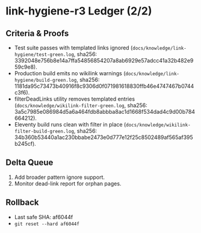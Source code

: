 # link-hygiene-r3 Ledger (2/2)

## Criteria & Proofs

- Test suite passes with templated links ignored (`docs/knowledge/link-hygiene/test-green.log`,
  sha256: 3392048e756b8e14a7ffa54856854207a8ab6929e57adcc41a32b482e959c9e8).
- Production build emits no wikilink warnings (`docs/knowledge/link-hygiene/build-green.log`,
  sha256: 1181da95c73473b40916f8c9306d0f071981618830ffb46e4747467b0744c3f6).
- filterDeadLinks utility removes templated entries (`docs/knowledge/wikilink-filter-green.log`,
  sha256: 3a5c7985e086984d5a6a464fdb8abbba8ac1d1668f534dad4c9d00b784664212).
- Eleventy build runs clean with filter in place (`docs/knowledge/wikilink-filter-build-green.log`,
  sha256: 34b360b53440a1ac230bbabe2473e0d777e12f25c8502489af565af395b245cf).

## Delta Queue

1. Add broader pattern ignore support.
2. Monitor dead-link report for orphan pages.

## Rollback

- Last safe SHA: af6044f
- `git reset --hard af6044f`
